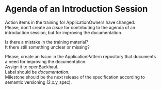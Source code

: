 # Agenda of an Introduction Session  

Action items in the training for ApplicationOwners have changed.  
Please, don't create an _Issue_ for contributing to the agenda of an introduction session, but for improving the documentation.  

Is there a mistake in the training material?  
It there still something unclear or missing?  

Please, create an _Issue_ in the ApplicationPattern repository that documents a need for improving the documentation.  
Assign it to openBackhaul.  
Label should be _documentation_.  
Milestone should be the next release of the specification according to semantic versioning (2.x.y_spec).  
